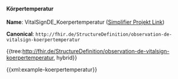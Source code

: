 #### Körpertemperatur

**Name**: VitalSignDE_Koerpertemperatur ([Simplifier Projekt Link](https://simplifier.net/resolve?canonical=http://fhir.de/StructureDefinition/observation-de-vitalsign-koerpertemperatur&scope=de.basisprofil.r4@1.4.0))

**Canonical**: `http://fhir.de/StructureDefinition/observation-de-vitalsign-koerpertemperatur`

{{tree:http://fhir.de/StructureDefinition/observation-de-vitalsign-koerpertemperatur, hybrid}}

{{xml:example-koerpertemperatur}}